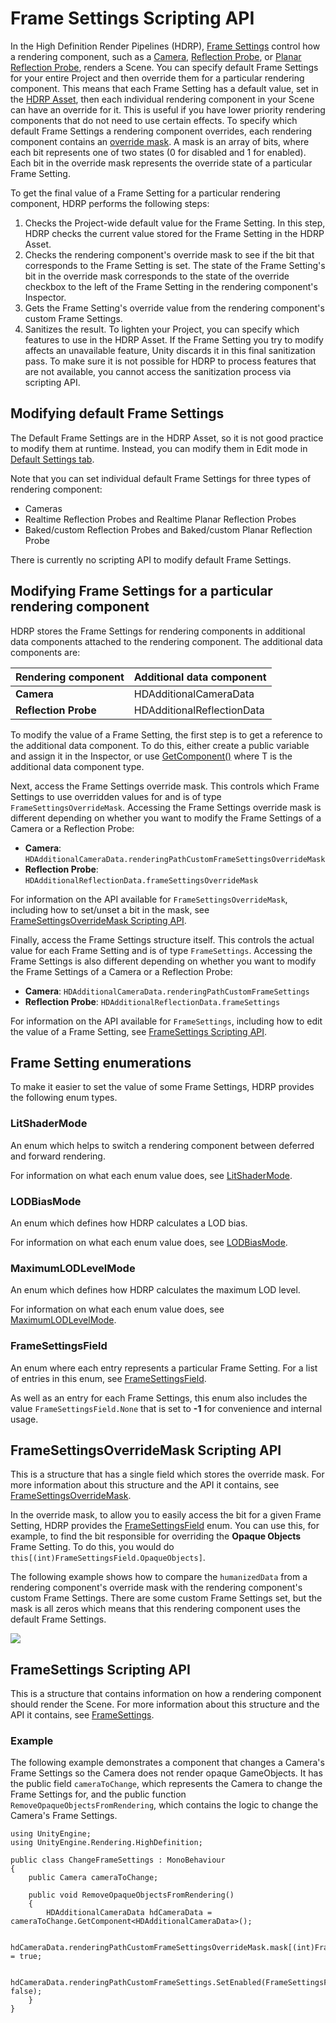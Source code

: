 # Frame Settings Scripting API

In the High Definition Render Pipelines (HDRP), [Frame Settings](Frame-Settings.md) control how a rendering component, such as a [Camera](HDRP-Camera.md), [Reflection Probe](Reflection-Probe.md), or [Planar Reflection Probe](Planar-Reflection-Probe.md), renders a Scene. You can specify default Frame Settings for your entire Project and then override them for a particular rendering component. This means that each Frame Setting has a default value, set in the [HDRP Asset](HDRP-Asset.md), then each individual rendering component in your Scene can have an override for it. This is useful if you have lower priority rendering components that do not need to use certain effects. To specify which default Frame Settings a rendering component overrides, each rendering component contains an [override mask](../api/UnityEngine.Rendering.HighDefinition.FrameSettingsOverrideMask.html). A mask is an array of bits, where each bit represents one of two states (0 for disabled and 1 for enabled). Each bit in the override mask represents the override state of a particular Frame Setting.

To get the final value of a Frame Setting for a particular rendering component, HDRP performs the following steps:

1. Checks the Project-wide default value for the Frame Setting. In this step, HDRP checks the current value stored for the Frame Setting in the HDRP Asset.
2. Checks the rendering component's override mask to see if the bit that corresponds to the Frame Setting is set. The state of the Frame Setting's bit in the override mask corresponds to the state of the override checkbox to the left of the Frame Setting in the rendering component's Inspector.
3. Gets the Frame Setting's override value from the rendering component's custom Frame Settings.
4. Sanitizes the result. To lighten your Project, you can specify which features to use in the HDRP Asset. If the Frame Setting you try to modify affects an unavailable feature, Unity discards it in this final sanitization pass. To make sure it is not possible for HDRP to process features that are not available, you cannot access the sanitization process via scripting API.

## Modifying default Frame Settings

The Default Frame Settings are in the HDRP Asset, so it is not good practice to modify them at runtime. Instead, you can modify them in Edit mode in [Default Settings tab](Default-Settings-Window.md).

Note that you can set individual default Frame Settings for three types of rendering component:

- Cameras
- Realtime Reflection Probes and Realtime Planar Reflection Probes
- Baked/custom Reflection Probes and Baked/custom Planar Reflection Probe

There is currently no scripting API to modify default Frame Settings.

## Modifying Frame Settings for a particular rendering component

HDRP stores the Frame Settings for rendering components in additional data components attached to the rendering component. The additional data components are:

| **Rendering component** | **Additional data component** |
| ----------------------- | ----------------------------- |
| **Camera**              | HDAdditionalCameraData        |
| **Reflection Probe**    | HDAdditionalReflectionData    |

To modify the value of a Frame Setting, the first step is to get a reference to the additional data component. To do this, either create a public variable and assign it in the Inspector, or use [GetComponent<T>()](https://docs.unity3d.com/ScriptReference/GameObject.GetComponent.html) where T is the additional data component type.

Next, access the Frame Settings override mask. This controls which Frame Settings to use overridden values for and is of type `FrameSettingsOverrideMask`. Accessing the Frame Settings override mask is different depending on whether you want to modify the Frame Settings of a Camera or a Reflection Probe:

- **Camera**: `HDAdditionalCameraData.renderingPathCustomFrameSettingsOverrideMask`
- **Reflection Probe**: `HDAdditionalReflectionData.frameSettingsOverrideMask`

For information on the API available for `FrameSettingsOverrideMask`, including how to set/unset a bit in the mask, see [FrameSettingsOverrideMask Scripting API](#framesettingsoverridemask-scripting-api).

Finally, access the Frame Settings structure itself. This controls the actual value for each Frame Setting and is of type `FrameSettings`. Accessing the Frame Settings is also different depending on whether you want to modify the Frame Settings of a Camera or a Reflection Probe:

- **Camera**: `HDAdditionalCameraData.renderingPathCustomFrameSettings`
- **Reflection Probe**: `HDAdditionalReflectionData.frameSettings`

For information on the API available for `FrameSettings`, including how to edit the value of a Frame Setting, see [FrameSettings Scripting API](framesettings-scripting-api).

## Frame Setting enumerations

To make it easier to set the value of some Frame Settings, HDRP provides the following enum types.

### LitShaderMode

An enum which helps to switch a rendering component between deferred and forward rendering.

For information on what each enum value does, see [LitShaderMode](../api/UnityEngine.Rendering.HighDefinition.LitShaderMode.html).

### LODBiasMode

An enum which defines how HDRP calculates a LOD bias.

For information on what each enum value does, see [LODBiasMode](../api/UnityEngine.Rendering.HighDefinition.LODBiasMode.html).

### MaximumLODLevelMode

An enum which defines how HDRP calculates the maximum LOD level.

For information on what each enum value does, see [MaximumLODLevelMode](../api/UnityEngine.Rendering.HighDefinition.MaximumLODLevelMode.html).

### FrameSettingsField

An enum where each entry represents a particular Frame Setting. For a list of entries in this enum, see [FrameSettingsField](../api/UnityEngine.Rendering.HighDefinition.FrameSettingsField.html).

As well as an entry for each Frame Settings, this enum also includes the value `FrameSettingsField.None` that is set to **-1** for convenience and internal usage.

## FrameSettingsOverrideMask Scripting API

This is a structure that has a single field which stores the override mask. For more information about this structure and the API it contains, see [FrameSettingsOverrideMask](../api/UnityEngine.Rendering.HighDefinition.FrameSettingsOverrideMask.html).

In the override mask, to allow you to easily access the bit for a given Frame Setting, HDRP provides the [FrameSettingsField](#framesettingsfield) enum. You can use this, for example, to find the bit responsible for overriding the **Opaque Objects** Frame Setting. To do this, you would do `this[(int)FrameSettingsField.OpaqueObjects]`.

The following example shows how to compare the `humanizedData` from a rendering component's override mask with the rendering component's custom Frame Settings. There are some custom Frame Settings set, but the mask is all zeros which means that this rendering component uses the default Frame Settings.

![](Images/FrameSettingsAPI-watch.png)

## FrameSettings Scripting API

This is a structure that contains information on how a rendering component should render the Scene. For more information about this structure and the API it contains, see [FrameSettings](../api/UnityEngine.Rendering.HighDefinition.FrameSettings.html).

### Example

The following example demonstrates a component that changes a Camera's Frame Settings so the Camera does not render opaque GameObjects. It has the public field `cameraToChange`, which represents the Camera to change the Frame Settings for, and the public function `RemoveOpaqueObjectsFromRendering`, which contains the logic to change the Camera's Frame Settings.

```
using UnityEngine;
using UnityEngine.Rendering.HighDefinition;

public class ChangeFrameSettings : MonoBehaviour
{
	public Camera cameraToChange;

	public void RemoveOpaqueObjectsFromRendering()
	{
		HDAdditionalCameraData hdCameraData = cameraToChange.GetComponent<HDAdditionalCameraData>();
		
		hdCameraData.renderingPathCustomFrameSettingsOverrideMask.mask[(int)FrameSettingsField.OpaqueObjects] = true;

		hdCameraData.renderingPathCustomFrameSettings.SetEnabled(FrameSettingsField.OpaqueObjects, false);
	}
}
```
